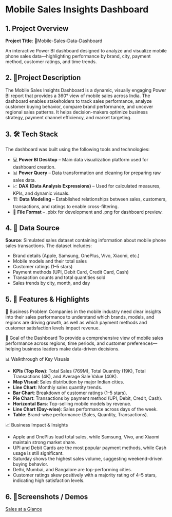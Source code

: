 # Mobile Sales Insights Dashboard

## 1. Project Overview

**Project Title**: 📱Mobile-Sales-Data-Dashboard

An interactive Power BI dashboard designed to analyze and visualize mobile phone sales data—highlighting performance by brand, city, payment method, customer ratings, and time trends.

## 2. 🔎Project Description

The Mobile Sales Insights Dashboard is a dynamic, visually engaging Power BI report that provides a 360° view of mobile sales across India. The dashboard enables stakeholders to track sales performance, analyze customer buying behavior, compare brand performance, and uncover regional sales patterns. It helps decision-makers optimize business strategy, payment channel efficiency, and market targeting.

## 3. 🛠 Tech Stack

The dashboard was built using the following tools and technologies:
- 💻 **Power BI Desktop** – Main data visualization platform used for dashboard creation.
- 📊 **Power Query** – Data transformation and cleaning for preparing raw sales data.
- 📈 **DAX (Data Analysis Expressions)** – Used for calculated measures, KPIs, and dynamic visuals.
- 🏗 **Data Modeling** – Established relationships between sales, customers, transactions, and ratings to enable cross-filtering.
- 📂 **File Format** – .pbix for development and .png for dashboard preview.

## 4. 📂 Data Source

**Source**: Simulated sales dataset containing information about mobile phone sales transactions.
The dataset includes:
- Brand details (Apple, Samsung, OnePlus, Vivo, Xiaomi, etc.)
- Mobile models and their total sales
- Customer ratings (1–5 stars)
- Payment methods (UPI, Debit Card, Credit Card, Cash)
- Transaction counts and total quantities sold
- Sales trends by city, month, and day

## 5. 🌟 Features & Highlights

📌 Business Problem
Companies in the mobile industry need clear insights into their sales performance to understand which brands, models, and regions are driving growth, as well as which payment methods and customer satisfaction levels impact revenue.

🎯 Goal of the Dashboard
To provide a comprehensive view of mobile sales performance across regions, time periods, and customer preferences—helping business leaders make data-driven decisions.

📊 Walkthrough of Key Visuals
- **KPIs (Top Row)**: Total Sales (769M), Total Quantity (19K), Total Transactions (4K), and Average Sale Value (40K).
- **Map Visual**: Sales distribution by major Indian cities.
- **Line Chart**: Monthly sales quantity trends.
- **Bar Chart**: Breakdown of customer ratings (1–5 stars).
- **Pie Chart**: Transactions by payment method (UPI, Debit, Credit, Cash).
- **Horizontal Bars**: Top-selling mobile models by revenue.
- **Line Chart (Day-wise)**: Sales performance across days of the week.
- **Table**: Brand-wise performance (Sales, Quantity, Transactions).

📈 Business Impact & Insights
- Apple and OnePlus lead total sales, while Samsung, Vivo, and Xiaomi maintain strong market share.
- UPI and Debit Cards are the most popular payment methods, while Cash usage is still significant.
- Saturday shows the highest sales volume, suggesting weekend-driven buying behavior.
- Delhi, Mumbai, and Bangalore are top-performing cities.
- Customer ratings skew positively with a majority rating of 4–5 stars, indicating high satisfaction levels.

## 6. 📸Screenshots / Demos
[Sales at a Glance](https://github.com/gulrez-zaidi/Mobile-Sales-Data-Dashboard/blob/main/Sales%20at%20a%20Glance.png)
   


